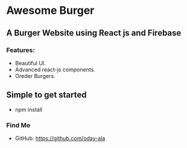 # Awesome Burger

## A Burger Website using React js and Firebase

### Features:

- Beautiful UI.
- Advanced react-js components.
- Oreder Burgers.

## Simple to get started

- npm install

### Find Me

- GitHub: https://github.com/oday-ala

